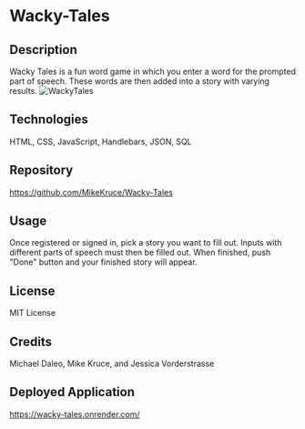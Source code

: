 # Wacky-Tales

## Description
Wacky Tales is a fun word game in which you enter a word for the prompted part of speech. These words are then added into a story with varying results.
![WackyTales]()

## Technologies
HTML, CSS, JavaScript, Handlebars, JSON, SQL

## Repository
https://github.com/MikeKruce/Wacky-Tales

## Usage
Once registered or signed in, pick a story you want to fill out. Inputs with different parts of speech must then be filled out. When finished, push "Done" button and your finished story will appear.

## License
MIT License

## Credits
Michael Daleo, Mike Kruce, and Jessica Vorderstrasse


## Deployed Application
https://wacky-tales.onrender.com/